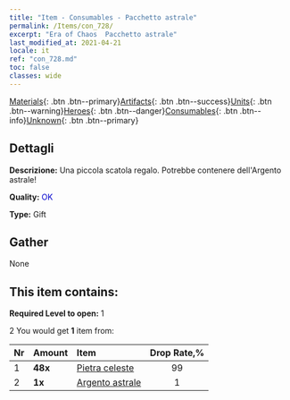 ```yaml
---
title: "Item - Consumables - Pacchetto astrale"
permalink: /Items/con_728/
excerpt: "Era of Chaos  Pacchetto astrale"
last_modified_at: 2021-04-21
locale: it
ref: "con_728.md"
toc: false
classes: wide
---
```

 [Materials](/it/Items/){: .btn .btn--primary}[Artifacts](/it/Items/Artifacts/){: .btn .btn--success}[Units](/it/Items/Units/){: .btn .btn--warning}[Heroes](/it/Items/Heroes/){: .btn .btn--danger}[Consumables](/it/Items/Consumables/){: .btn .btn--info}[Unknown](/it/Items/Unknown/){: .btn .btn--primary}

## Dettagli
 **Descrizione:** Una piccola scatola regalo. Potrebbe contenere dell'Argento astrale!

 **Quality:** <span style="color: #0000CD">OK</span>

 **Type:** Gift

## Gather

  None

## This item contains:

 **Required Level to open:** 1

 2 You would get **1** item  from:

  | Nr | Amount |     Item    | Drop Rate,% |
  |:---|:-------|:------------|:---------:|
  | 1 |  **48x** | [Pietra celeste](/it/Items/art_188/) | 99 | 
  | 2 |  **1x** | [Argento astrale](/it/Items/con_969/) | 1 | 
